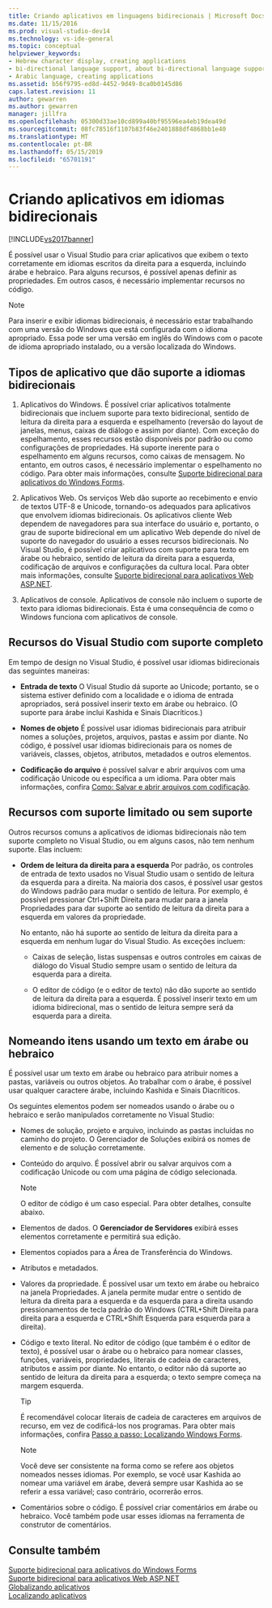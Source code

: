 ```yaml
---
title: Criando aplicativos em linguagens bidirecionais | Microsoft Docs
ms.date: 11/15/2016
ms.prod: visual-studio-dev14
ms.technology: vs-ide-general
ms.topic: conceptual
helpviewer_keywords:
- Hebrew character display, creating applications
- bi-directional language support, about bi-directional language support
- Arabic language, creating applications
ms.assetid: b56f9795-ed8d-4452-9d49-8ca0b0145d86
caps.latest.revision: 11
author: gewarren
ms.author: gewarren
manager: jillfra
ms.openlocfilehash: 05300d33ae10cd899a40bf95596ea4eb19dea49d
ms.sourcegitcommit: 08fc78516f1107b83f46e2401888df4868bb1e40
ms.translationtype: MT
ms.contentlocale: pt-BR
ms.lasthandoff: 05/15/2019
ms.locfileid: "65701191"
---
```

# <a name="creating-applications-in-bi-directional-languages"></a>Criando aplicativos em idiomas bidirecionais
[!INCLUDE[vs2017banner](../includes/vs2017banner.md)]

É possível usar o Visual Studio para criar aplicativos que exibem o texto corretamente em idiomas escritos da direita para a esquerda, incluindo árabe e hebraico. Para alguns recursos, é possível apenas definir as propriedades. Em outros casos, é necessário implementar recursos no código.  
  
> [!NOTE]
> Para inserir e exibir idiomas bidirecionais, é necessário estar trabalhando com uma versão do Windows que está configurada com o idioma apropriado. Essa pode ser uma versão em inglês do Windows com o pacote de idioma apropriado instalado, ou a versão localizada do Windows.  
  
## <a name="types-of-application-that-support-bi-directional-languages"></a>Tipos de aplicativo que dão suporte a idiomas bidirecionais  
  
1. Aplicativos do Windows. É possível criar aplicativos totalmente bidirecionais que incluem suporte para texto bidirecional, sentido de leitura da direita para a esquerda e espelhamento (reversão do layout de janelas, menus, caixas de diálogo e assim por diante). Com exceção do espelhamento, esses recursos estão disponíveis por padrão ou como configurações de propriedades. Há suporte inerente para o espelhamento em alguns recursos, como caixas de mensagem. No entanto, em outros casos, é necessário implementar o espelhamento no código. Para obter mais informações, consulte [Suporte bidirecional para aplicativos do Windows Forms](https://msdn.microsoft.com/library/7b622fa4-f390-4e4d-b624-83a1917cccf2).  
  
2. Aplicativos Web. Os serviços Web dão suporte ao recebimento e envio de textos UTF-8 e Unicode, tornando-os adequados para aplicativos que envolvem idiomas bidirecionais. Os aplicativos cliente Web dependem de navegadores para sua interface do usuário e, portanto, o grau de suporte bidirecional em um aplicativo Web depende do nível de suporte do navegador do usuário a esses recursos bidirecionais. No Visual Studio, é possível criar aplicativos com suporte para texto em árabe ou hebraico, sentido de leitura da direita para a esquerda, codificação de arquivos e configurações da cultura local. Para obter mais informações, consulte [Suporte bidirecional para aplicativos Web ASP.NET](https://msdn.microsoft.com/library/5576f9b1-9b86-41ef-8354-092d366bcd03).  
  
3. Aplicativos de console. Aplicativos de console não incluem o suporte de texto para idiomas bidirecionais. Esta é uma consequência de como o Windows funciona com aplicativos de console.  
  
## <a name="visual-studio-features-that-are-fully-supported"></a>Recursos do Visual Studio com suporte completo  
 Em tempo de design no Visual Studio, é possível usar idiomas bidirecionais das seguintes maneiras:  
  
- **Entrada de texto** O Visual Studio dá suporte ao Unicode; portanto, se o sistema estiver definido com a localidade e o idioma de entrada apropriados, será possível inserir texto em árabe ou hebraico. (O suporte para árabe inclui Kashida e Sinais Diacríticos.)  
  
- **Nomes de objeto** É possível usar idiomas bidirecionais para atribuir nomes a soluções, projetos, arquivos, pastas e assim por diante. No código, é possível usar idiomas bidirecionais para os nomes de variáveis, classes, objetos, atributos, metadados e outros elementos.  
  
- **Codificação do arquivo** é possível salvar e abrir arquivos com uma codificação Unicode ou específica a um idioma. Para obter mais informações, confira [Como: Salvar e abrir arquivos com codificação](../ide/how-to-save-and-open-files-with-encoding.md).  
  
## <a name="features-with-limited-or-no-support"></a>Recursos com suporte limitado ou sem suporte  
 Outros recursos comuns a aplicativos de idiomas bidirecionais não tem suporte completo no Visual Studio, ou em alguns casos, não tem nenhum suporte. Elas incluem:  
  
- **Ordem de leitura da direita para a esquerda** Por padrão, os controles de entrada de texto usados no Visual Studio usam o sentido de leitura da esquerda para a direita. Na maioria dos casos, é possível usar gestos do Windows padrão para mudar o sentido de leitura. Por exemplo, é possível pressionar Ctrl+Shift Direita para mudar para a janela Propriedades para dar suporte ao sentido de leitura da direita para a esquerda em valores da propriedade.  
  
     No entanto, não há suporte ao sentido de leitura da direita para a esquerda em nenhum lugar do Visual Studio. As exceções incluem:  
  
    - Caixas de seleção, listas suspensas e outros controles em caixas de diálogo do Visual Studio sempre usam o sentido de leitura da esquerda para a direita.  
  
    - O editor de código (e o editor de texto) não dão suporte ao sentido de leitura da direita para a esquerda. É possível inserir texto em um idioma bidirecional, mas o sentido de leitura sempre será da esquerda para a direita.  
  
## <a name="naming-things-using-arabic-or-hebrew-text"></a>Nomeando itens usando um texto em árabe ou hebraico  
 É possível usar um texto em árabe ou hebraico para atribuir nomes a pastas, variáveis ou outros objetos. Ao trabalhar com o árabe, é possível usar qualquer caractere árabe, incluindo Kashida e Sinais Diacríticos.  
  
 Os seguintes elementos podem ser nomeados usando o árabe ou o hebraico e serão manipulados corretamente no Visual Studio:  
  
- Nomes de solução, projeto e arquivo, incluindo as pastas incluídas no caminho do projeto. O Gerenciador de Soluções exibirá os nomes de elemento e de solução corretamente.  
  
- Conteúdo do arquivo. É possível abrir ou salvar arquivos com a codificação Unicode ou com uma página de código selecionada.  
  
    > [!NOTE]
    > O editor de código é um caso especial. Para obter detalhes, consulte abaixo.  
  
- Elementos de dados. O **Gerenciador de Servidores** exibirá esses elementos corretamente e permitirá sua edição.  
  
- Elementos copiados para a Área de Transferência do Windows.  
  
- Atributos e metadados.  
  
- Valores da propriedade. É possível usar um texto em árabe ou hebraico na janela Propriedades. A janela permite mudar entre o sentido de leitura da direita para a esquerda e da esquerda para a direita usando pressionamentos de tecla padrão do Windows (CTRL+Shift Direita para direita para a esquerda e CTRL+Shift Esquerda para esquerda para a direita).  
  
- Código e texto literal. No editor de código (que também é o editor de texto), é possível usar o árabe ou o hebraico para nomear classes, funções, variáveis, propriedades, literais de cadeia de caracteres, atributos e assim por diante. No entanto, o editor não dá suporte ao sentido de leitura da direita para a esquerda; o texto sempre começa na margem esquerda.  
  
    > [!TIP]
    > É recomendável colocar literais de cadeia de caracteres em arquivos de recurso, em vez de codificá-los nos programas. Para obter mais informações, confira [Passo a passo: Localizando Windows Forms](https://msdn.microsoft.com/9a96220d-a19b-4de0-9f48-01e5d82679e5).  
  
    > [!NOTE]
    > Você deve ser consistente na forma como se refere aos objetos nomeados nesses idiomas. Por exemplo, se você usar Kashida ao nomear uma variável em árabe, deverá sempre usar Kashida ao se referir a essa variável; caso contrário, ocorrerão erros.  
  
- Comentários sobre o código. É possível criar comentários em árabe ou hebraico. Você também pode usar esses idiomas na ferramenta de construtor de comentários.  
  
## <a name="see-also"></a>Consulte também  
 [Suporte bidirecional para aplicativos do Windows Forms](https://msdn.microsoft.com/library/7b622fa4-f390-4e4d-b624-83a1917cccf2)   
 [Suporte bidirecional para aplicativos Web ASP.NET](https://msdn.microsoft.com/library/5576f9b1-9b86-41ef-8354-092d366bcd03)   
 [Globalizando aplicativos](../ide/globalizing-applications.md)   
 [Localizando aplicativos](../ide/localizing-applications.md)

